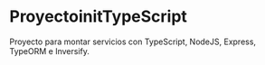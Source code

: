 # ProyectoinitTypeScript
Proyecto para montar servicios con TypeScript, NodeJS, Express, TypeORM e Inversify.
